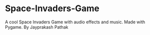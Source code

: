 # Space-Invaders-Game
A cool Space Invaders Game with audio effects and music. Made with Pygame. By Jayprakash Pathak
